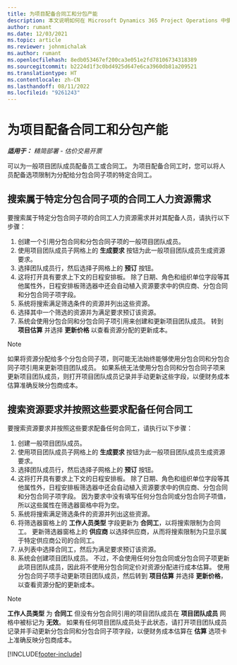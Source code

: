 ```yaml
---
title: 为项目配备合同工和分包产能
description: 本文说明如何在 Microsoft Dynamics 365 Project Operations 中使用合同工或分包产能按项目要求配备人员。
author: rumant
ms.date: 12/03/2021
ms.topic: article
ms.reviewer: johnmichalak
ms.author: rumant
ms.openlocfilehash: 8edb053467ef200ca3e051e2fd78106734318389
ms.sourcegitcommit: b2224d1f3c0bd4925d647e6ca3960db81a209521
ms.translationtype: HT
ms.contentlocale: zh-CN
ms.lasthandoff: 08/11/2022
ms.locfileid: "9261243"
---
```

# <a name="staffing-a-project-with-contract-workers-and-subcontracted-capacity"></a>为项目配备合同工和分包产能

_**适用于：** 精简部署 - 估价交易开票_

可以为一般项目团队成员配备员工或合同工。 为项目配备合同工时，您可以将人员配备选项限制为分配给分包合同子项的特定合同工。 

## <a name="search-for-staff-resource-requirements-with-contract-workers-that-belong-to-a-specific-subcontract-line"></a>搜索属于特定分包合同子项的合同工人力资源需求

要搜索属于特定分包合同子项的合同工人力资源需求并对其配备人员，请执行以下步骤：

1. 创建一个引用分包合同和分包合同子项的一般项目团队成员。
2. 使用项目团队成员子网格上的 **生成要求** 按钮为此一般项目团队成员生成资源要求。
3. 选择团队成员行，然后选择子网格上的 **预订** 按钮。 
4. 这将打开具有要求上下文的日程安排板。 除了日期、角色和组织单位字段等其他属性外，日程安排板筛选器中还会自动植入资源要求中的供应商、分包合同和分包合同子项字段。
5. 系统将搜索满足筛选条件的资源并列出这些资源。 
6. 选择其中一个筛选的资源并为满足要求预订该资源。 
7. 系统会使用分包合同和分包合同子项引用来创建和更新项目团队成员。 转到 **项目估算** 并选择 **更新价格** 以查看资源分配的更新成本。 

> [!NOTE]
> 如果将资源分配给多个分包合同子项，则可能无法始终能够使用分包合同和分包合同子项引用来更新项目团队成员。 如果系统无法使用分包合同和分包合同子项来更新项目团队成员，则打开项目团队成员记录并手动更新这些字段，以便财务成本估算准确反映分包商成本。

## <a name="search-for-and-staff-resource-requirements-with-any-contract-worker"></a>搜索资源要求并按照这些要求配备任何合同工

要搜索资源要求并按照这些要求配备任何合同工，请执行以下步骤：

1. 创建一般项目团队成员。
2. 使用项目团队成员子网格上的 **生成要求** 按钮为此一般项目团队成员生成资源要求。
3. 选择团队成员行，然后选择子网格上的 **预订** 按钮。 
4. 这将打开具有要求上下文的日程安排板。 除了日期、角色和组织单位字段等其他属性外，日程安排板筛选器中还会自动植入资源要求中的供应商、分包合同和分包合同子项字段。 因为要求中没有填写任何分包合同或分包合同子项值，所以这些属性在筛选器窗格中将为空。
5. 系统将搜索满足筛选条件的资源并列出这些资源。
6. 将筛选器窗格上的 **工作人员类型** 字段更新为 **合同工**，以将搜索限制为合同工。 更新筛选器窗格上的 **供应商** 以选择供应商，从而将搜索限制为只显示属于特定供应商公司的合同工。
7. 从列表中选择合同工，然后为满足要求预订该资源。
8. 系统会创建项目团队成员。 不过，不会使用任何分包合同或分包合同子项更新此项目团队成员，因此将不使用分包合同定价对资源分配进行成本估算。 使用分包合同子项手动更新项目团队成员，然后转到 **项目估算** 并选择 **更新价格**，以查看资源分配的更新成本。

> [!NOTE]
> **工作人员类型** 为 **合同工** 但没有分包合同引用的项目团队成员在 **项目团队成员** 网格中被标记为 **无效**。 如果有任何项目团队成员处于此状态，请打开项目团队成员记录并手动更新分包合同和分包合同子项字段，以便财务成本估算在 **估算** 选项卡上准确反映分包商成本。 


[!INCLUDE[footer-include](../../includes/footer-banner.md)]
